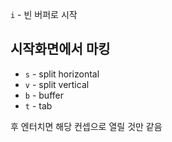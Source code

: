 `i` - 빈 버퍼로 시작

## 시작화면에서 마킹
- `s` - split horizontal
- `v` - split vertical
- `b` - buffer
- `t` - tab

후 엔터치면 해당 컨셉으로 열릴 것만 같음
